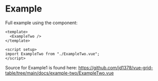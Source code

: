 # Example

Full example using the component:

```vue live resizable
<template>
  <ExampleTwo />
</template>

<script setup>
import ExampleTwo from "./ExampleTwo.vue";
</script>
```

Source for Example1 is found here: <https://github.com/jd1378/vue-grid-table/tree/main/docs/example-two/ExampleTwo.vue>
